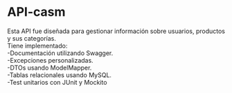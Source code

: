 # API-casm           
Esta API fue diseñada para gestionar información sobre usuarios, productos y sus categorías.                
Tiene implementado:                      
-Documentación utilizando Swagger.                     
-Excepciones personalizadas.                  
-DTOs usando ModelMapper.                  
-Tablas relacionales usando MySQL.     
-Test unitarios con JUnit y Mockito
